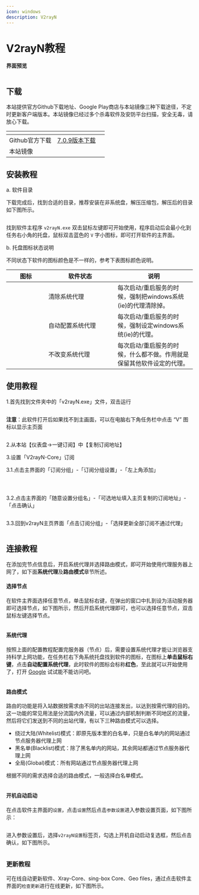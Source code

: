 ```yaml
---
icon: windows
description: V2rayN
---
```


# V2rayN教程

**界面预览**

<figure><img src="../.gitbook/assets/image (3) (1) (1) (1) (1).png" alt=""><figcaption></figcaption></figure>

## **下载**

本站提供官方Github下载地址、Google Play商店与本站镜像三种下载途径，不定时更新客户端版本。本站镜像已经过多个杀毒软件及安防平台扫描，安全无毒，请放心下载。

<table data-view="cards"><thead><tr><th></th><th></th><th></th></tr></thead><tbody><tr><td>Github官方下载</td><td><a href="https://github.com/2dust/v2rayN/releases/download/7.0.9/v2rayN-windows-64-With-Core.zip"> 7.0.9版本下载</a></td><td></td></tr><tr><td>本站镜像</td><td></td><td></td></tr></tbody></table>

## **安装教程**

a. 软件目录

下载完成后，找到合适的目录，推荐安装在非系统盘，解压压缩包，解压后的目录如下图所示。

<figure><img src="../.gitbook/assets/image (4) (1) (1) (1) (1).png" alt=""><figcaption></figcaption></figure>

找到软件主程序 `v2rayN.exe` 双击鼠标左键即可开始使用，程序启动后会最小化到任务右小角的托盘，鼠标双击蓝色的 `V` 字小图标，即可打开软件的主界面。

b. 托盘图标状态说明

不同状态下软件的图标颜色是不一样的，参考下表图标颜色说明。

<table><thead><tr><th width="90">图标</th><th width="171">软件状态</th><th>说明</th></tr></thead><tbody><tr><td><img src="../.gitbook/assets/image (5) (1) (1) (1) (1).png" alt="" data-size="original"></td><td>清除系统代理</td><td>每次启动/重启服务的时候，强制把windows系统(ie)的代理清除掉。</td></tr><tr><td><img src="../.gitbook/assets/image (6) (1) (1) (1).png" alt="" data-size="original"></td><td>自动配置系统代理</td><td>每次启动/重启服务的时候，强制设定windows系统(ie)的代理。</td></tr><tr><td><img src="../.gitbook/assets/image (7) (1) (1).png" alt="" data-size="original"></td><td>不改变系统代理</td><td>每次启动/重启服务的时候，什么都不做。作用就是保留其他软件设定的代理。</td></tr></tbody></table>

## **使用教程**

1.首先找到文件夹中的「v2rayN.exe」文件，双击运行

<figure><img src="../.gitbook/assets/image (8) (1) (1).png" alt=""><figcaption></figcaption></figure>

**注意**：此软件打开后如果找不到主画面，可以在电脑右下角任务栏中点击 “V” 图标以显示主页面

<figure><img src="../.gitbook/assets/image (9) (1) (1).png" alt=""><figcaption></figcaption></figure>

2.从本站【仪表盘→一键订阅】中【复制订阅地址】

3.设置「V2rayN-Core」订阅

3.1.点击主界面的「订阅分组」-「订阅分组设置」-「左上角添加」

<figure><img src="../.gitbook/assets/image (24).png" alt=""><figcaption></figcaption></figure>

<figure><img src="../.gitbook/assets/image (23).png" alt=""><figcaption></figcaption></figure>

<figure><img src="../.gitbook/assets/image (21).png" alt=""><figcaption></figcaption></figure>

3.2.点击主界面的「随意设置分组名」-「可选地址填入主页复制的订阅地址」-「点击确认」

<figure><img src="../.gitbook/assets/image (20).png" alt=""><figcaption></figcaption></figure>

3.3.回到v2rayN主页界面「点击订阅分组」-「选择更新全部订阅不通过代理」

<figure><img src="../.gitbook/assets/image (19).png" alt=""><figcaption></figcaption></figure>

## **连接教程**

在添加完节点信息后，开启系统代理并选择路由模式，即可开始使用代理服务器上网了，如下面**系统代理**及**路由模式**章节所述。

#### 选择节点

在软件主界面选择任意节点，单击鼠标右键，在弹出的窗口中扎到设为活动服务器即可选择节点，如下图所示，然后开启系统代理即可，也可以选择任意节点，双击鼠标左键选择节点。

<figure><img src="../.gitbook/assets/image (25).png" alt=""><figcaption></figcaption></figure>

#### 系统代理

按照上面的配置教程配置完服务器（节点）后，需要设置系统代理才能让浏览器支持科学上网功能，在任务栏右下角系统托盘找到软件的图标，在图标上**单击鼠标右键**，点击**自动配置系统代理**，此时软件的图标会标称**红色**，至此就可以开始使用了，打开 [Google](https://www.google.com/) 试试能不能访问吧。

<figure><img src="../.gitbook/assets/image (26).png" alt=""><figcaption></figcaption></figure>

#### 路由模式

路由的功能是将入站数据按需求由不同的出站连接发出，以达到按需代理的目的。这一功能的常见用法是分流国内外流量，可以通过内部机制判断不同地区的流量，然后将它们发送到不同的出站代理，有以下三种路由模式可以选择。

* 绕过大陆(Whitelist)模式：即原先版本里的白名单，只是白名单内的网站通过节点服务器代理上网
* 黑名单(Blacklist)模式：除了黑名单内的网站，其余网站都通过节点服务器代理上网
* 全局(Global)模式：所有网站通过节点服务器代理上网

根据不同的需求选择合适的路由模式，一般选择白名单模式。

<figure><img src="../.gitbook/assets/image (27).png" alt=""><figcaption></figcaption></figure>

#### 开机自动启动

在点击软件主界面的`设置`，点击`设置`然后点击`参数设置`进入参数设置页面，如下图所示：

<figure><img src="../.gitbook/assets/image (28).png" alt=""><figcaption></figcaption></figure>

进入参数设置后，选择`v2rayN设置`标签页，勾选上开机自动启动复选框，然后点击确认，如下图所示。

<figure><img src="../.gitbook/assets/image (29).png" alt=""><figcaption></figcaption></figure>

### 更新教程

可在线自动更新软件、Xray-Core、sing-box Core、Geo files，通过点击软件主界面的`检查更新`进行在线更新，如下图所示。

<figure><img src="../.gitbook/assets/image (30).png" alt=""><figcaption></figcaption></figure>
